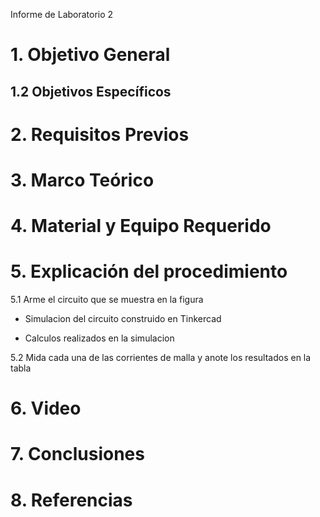 Informe de Laboratorio 2
# 1. Objetivo General


## 1.2 Objetivos Específicos



# 2. Requisitos Previos


# 3. Marco Teórico


# 4. Material y Equipo Requerido


# 5. Explicación del procedimiento

5.1 Arme el circuito que se muestra en la figura


- Simulacion del circuito construido en Tinkercad


- Calculos realizados en la simulacion


5.2 Mida cada una de las corrientes de malla y anote los resultados en la tabla



# 6. Video


# 7. Conclusiones

# 8. Referencias

